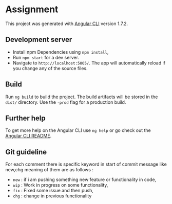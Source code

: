 # Assignment

This project was generated with [Angular CLI](https://github.com/angular/angular-cli) version 1.7.2.

## Development server

- Install npm Dependencies using `npm install`,
- Run `npm start` for a dev server.
- Navigate to `http://localhost:5005/`. The app will automatically reload if you change any of the source files.


## Build

Run `ng build` to build the project. The build artifacts will be stored in the `dist/` directory. Use the `-prod` flag for a production build.

## Further help

To get more help on the Angular CLI use `ng help` or go check out the [Angular CLI README](https://github.com/angular/angular-cli/blob/master/README.md).

## Git guideline
For each comment there is specific keyword in start of commit message like new,chg meaning of them are as follows :

- `new` : if i am pushing something new feature or functionality in code,
- `wip` : Work in progress on some functionality,
- `fix` : Fixed some issue and then push,
- `chg` : change in previous functionality


